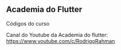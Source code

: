 ## Academia do Flutter

Códigos do curso

Canal do Youtube da Academia do flutter: https://www.youtube.com/c/RodrigoRahman 